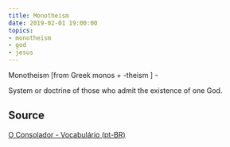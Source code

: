 ```yaml
---
title: Monotheism
date: 2019-02-01 19:00:00
topics:
- monotheism
- god
- jesus
---
```


Monotheism [from Greek monos + -theism ] - 

System or doctrine of those who admit the existence of one God.


## Source
[O Consolador - Vocabulário (pt-BR)](http://www.oconsolador.com.br/linkfixo/vocabulario/principal.html)
